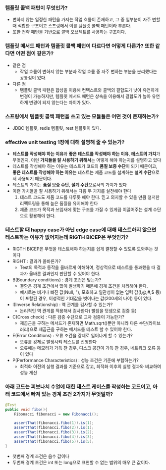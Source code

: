 ### 템플릿 콜백 패턴이 무엇인가?
- 변하지 않는 일정한 패턴을 가지는 작업 흐름이 존재하고, 그 중 일부분이 자주 변할 때 적합한 구조이고 스프링에서 이를 템플릿 콜백 패턴이라 부른다.
- 또한 전략 패턴을 기반으로 콜백 오브젝트를 사용하는 구조이다.
### 템플릿 메서드 패턴과 템플릿 콜백 패턴이 다르다면 어떻게 다른가? 또한 같다면 어떤 점이 같은가?
- 같은 점
  - 작업 흐름이 변하지 않는 부분과 작업 흐름 중 자주 변하는 부분을 분리했다는 공통점이 있다.
- 다른 점
  - 템플릿 콜백 패턴은 합성을 이용해 컨텍스트와 콜백의 결합도가 낮아 유연하게 변경이 가능하지만, 템플릿 메서드 패턴은 상속을 이용해서 결합도가 높아 유연하게 변경이 되지 않는다는 차이가 있다. 
### 스프링에서 템플릿 콜백 패턴을 쓰고 있는 모듈들은 어떤 것이 존재하는가?
  - JDBC 템플릿, redis 템플릿, rest 템플릿이 있다.
### effective unit testing 1장에 대해 설명해 줄 수 있는가?
  - **테스트를 작성해야 하는 이유**와 **좋은 테스트를 작성해야 하는 이유**, **테스트의 가치**가 무엇인지, 이런 **가치들을 잘 사용하기 위해서**는 어떻게 해야 하는지를 설명하고 있다
  - 테스트를 작성해야 하는 이유는 테스트가 코드의 **품질 보증 수단**이 되기 때문이고, **좋은 테스트를 작성해야 하는 이유**는 테스트는 제품 코드를 설계하는 **설계 수단**으로서 사용되기 때문이다.
  - 테스트의 가치는 **품질 보증 수단**, **설계 수단**으로서의 가치가 있다
  - 이런 가치들을 잘 사용하기 위해서는 다음 두 가지를 실천해야 한다
    1. 테스트 코드도 제품 코드를 다루듯 해야 한다. 믿고 의지할 수 있을 만큼 철저한 리팩토링을 통해 높은 품질을 유지해야 한다
    2. 제품 코드가 목적과 쓰임새에 맞는 구조를 가질 수 있게끔 이끌어주는 설계 수단으로 활용해야 한다.
     
### 테스트할 때 happy case가 아닌 edge case에 대해 테스트하지 않으면 테스트하는 이유가 없어지는데 RIGTH BICEP은 무엇인가?
- RIGTH BICEP은 무엇을 테스트해야 하는지를 쉽게 결정할 수 있도록 도와주는 것이다
- RIGHT : 결과가 올바른가?
  - Test의 목적과 동작을 올바르게 이해하여, 정상적으로 테스트를 통과했을 때 결과가 올바른 결과인지 판단할 수 있어야 한다.
- B(Boundary conditions) : 경계 조건은 맞는가?
  - 결함은 경계 조건에서 많이 발생하기 떼문에 경계 조건을 처리해야 한다.
  - 예시로는 비거나 빠진 값(Null, "), 모호하고 일관성이 없는 입력 값(!,@,#,$ 등)이 포함된 경우, 이성적인 기대값을 벗어나는 값(200세의 나이) 등이 있다.
- I(Inverse Relationship) : 역 관계를 검사할 수 있는가?
  - 논리적인 역 관계를 적용해서 검사한다( 뺄셈을 덧셈으로 검증 등)
- C(Cross check) : 다른 검증 수단으로 교차 검증이 가능한가?
  - 제곱근을 구하는 메서드가 존재하면 Math.sqrt()뿐만 아니라 다른 수단(라이브러리)으로 제곱근을 구하는 메서드를 테스트 할 수 있어야 한다.
- E(Error Conditions) : 오류 조건을 강제로 일어나게 할 수 있는가?
  - 오류를 강제로 발생시켜 테스트를 진행한다
  - 오류에는 메모리가 가득 찬 경우, 디스크 공간이 가득 찬 경우, 네트워크 오류 등이 있다
- P(Performance Characteristics) : 성능 조건은 기준에 부합하는가?
  - 최적화 이전의 실행 결과를 기준으로 잡고, 최적화 이후의 실행 결과와 비교하여 성능 계산
### 아래 코드는 피보나치 수열에 대한 테스트 케이스를 작성하는 코드이고, 아래 코드에서 빠져 있는 경계 조건 2가지가 무엇일까?  
```java
@Test
public void fibo(){
	Fibonacci fibonacci = new Fibonacci();

	assertThat(fibonacci.fibo(1)).is(1);
	assertThat(fibonacci.fibo(2)).is(1);
	assertThat(fibonacci.fibo(3)).is(2);
	assertThat(fibonacci.fibo(4)).is(3);
	assertThat(fibonacci.fibo(5)).is(5);
}
```
  - 첫번째 경계 조건은 음수 값이다
  - 두번째 경계 조건은 int 또는 long으로 표현할 수 없는 범위의 매우 큰 값이다.
